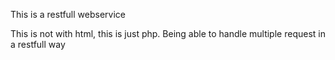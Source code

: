This is a restfull webservice

This is not with html, this is just php. 
Being able to handle multiple request in a restfull way
